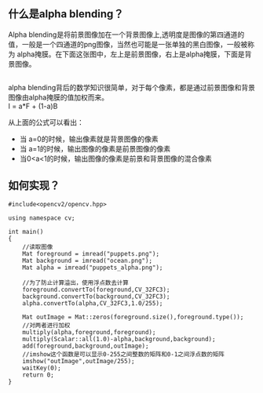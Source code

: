 ## 什么是alpha blending？
Alpha blending是将前景图像加在一个背景图像上,透明度是图像的第四通道的值，一般是一个四通道的png图像，当然也可能是一张单独的黑白图像，一般被称为
alpha掩膜。在下面这张图中，左上是前景图像，右上是alpha掩膜，下面是背景图像。

![]()

alpha blending背后的数学知识很简单，对于每个像素，都是通过前景图像和背景图像由alpha掩膜的值加权而来。   
 I = a*F + (1-a)B

从上面的公式可以看出：
- 当 a=0的时候，输出像素就是背景图像的像素
- 当 a=1的时候，输出图像的像素是前景图像的像素
- 当0<a<1的时候，输出图像的像素是前景和背景图像的混合像素

## 如何实现？  
```
#include<opencv2/opencv.hpp>

using namespace cv;

int main()
{
    //读取图像
    Mat foreground = imread("puppets.png");
    Mat background = imread("ocean.png");
    Mat alpha = imread("puppets_alpha.png");
    
    //为了防止计算溢出，使用浮点数去计算
    foreground.convertTo(foreground,CV_32FC3);
    background.convertTo(background,CV_32FC3);
    alpha.convertTo(alpha,CV_32FC3,1.0/255);
    
    Mat outImage = Mat::zeros(foreground.size(),foreground.type());
    //对两者进行加权
    multiply(alpha,foreground,foreground);
    multiply(Scalar::all(1.0)-alpha,background,background);
    add(foreground,background,outImage);
    //imshow这个函数是可以显示0-255之间整数的矩阵和0-1之间浮点数的矩阵
    imshow("outImage",outImage/255);
    waitKey(0);
    return 0;    
}
```
